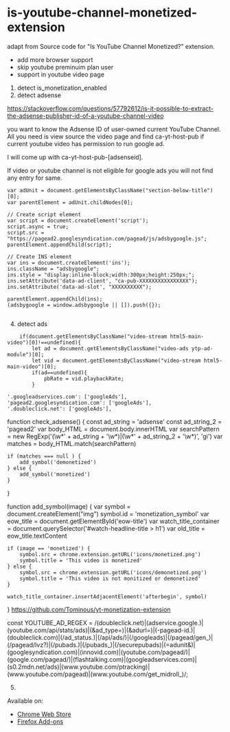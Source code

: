 # is-youtube-channel-monetized-extension



adapt from Source code for "Is YouTube Channel Monetized?" extension.


*  add  more browser support
* skip youtube preminuim plan user
* support in youtube video page

1. detect is_monetization_enabled 
2. detect adsense

https://stackoverflow.com/questions/57792612/is-it-possible-to-extract-the-adsense-publisher-id-of-a-youtube-channel-video

you want to know the Adsense ID of user-owned current YouTube Channel. All you need is view source the video page and find ca-yt-host-pub if current youtube video has permission to run google ad.

I will come up with ca-yt-host-pub-[adsenseid].

If video or youtube channel is not eligible for google ads you will not find any entry for same.

```
var adUnit = document.getElementsByClassName("section-below-title")[0];
var parentElement = adUnit.childNodes[0];

// Create script element
var script = document.createElement('script');
script.async = true;
script.src = "https://pagead2.googlesyndication.com/pagead/js/adsbygoogle.js";
parentElement.appendChild(script);

// Create INS element
var ins = document.createElement('ins');
ins.className = "adsbygoogle";
ins.style = "display:inline-block;width:300px;height:250px;";
ins.setAttribute('data-ad-client', "ca-pub-XXXXXXXXXXXXXXXX");
ins.setAttribute('data-ad-slot', "XXXXXXXXXX");

parentElement.appendChild(ins);
(adsbygoogle = window.adsbygoogle || []).push({});


```
4. detect ads

```
    if(document.getElementsByClassName("video-stream html5-main-video")[0]!==undefined){
        let ad = document.getElementsByClassName("video-ads ytp-ad-module")[0];
        let vid = document.getElementsByClassName("video-stream html5-main-video")[0];
        if(ad==undefined){
            pbRate = vid.playbackRate;
        }
```

	'.googleadservices.com': ['googleAds'],
	'pagead2.googlesyndication.com': ['googleAds'],
	'.doubleclick.net': ['googleAds'],
  
  function check_adsense() {
    const ad_string = 'adsense'
    const ad_string_2 = 'pagead2'
    var body_HTML = document.body.innerHTML
    var searchPattern = new RegExp('(\\w*' + ad_string + '\\w*)|(\\w*' + ad_string_2 + '\\w*)', 'gi')
    var matches = body_HTML.match(searchPattern)

    if (matches === null ) {
        add_symbol('demonetized')
    } else {
        add_symbol('monetized')
    }
}

function add_symbol(image) {
    var symbol = document.createElement("img")
    symbol.id = 'monetization_symbol'
    var eow_title = document.getElementById('eow-title')
    var watch_title_container = document.querySelector('#watch-headline-title > h1')
    var old_title = eow_title.textContent

    if (image == 'monetized') {
        symbol.src = chrome.extension.getURL('icons/monetized.png')
        symbol.title = 'This video is monetized'
    } else {
        symbol.src = chrome.extension.getURL('icons/demonetized.png')
        symbol.title = 'This video is not monitized or demonetized'
    }

    watch_title_container.insertAdjacentElement('afterbegin', symbol)
}
https://github.com/Tominous/yt-monetization-extension

const YOUTUBE_AD_REGEX = /(doubleclick\.net)|(adservice\.google\.)|(youtube\.com\/api\/stats\/ads)|(&ad_type=)|(&adurl=)|(-pagead-id.)|(doubleclick\.com)|(\/ad_status.)|(\/api\/ads\/)|(\/googleads)|(\/pagead\/gen_)|(\/pagead\/lvz?)|(\/pubads.)|(\/pubads_)|(\/securepubads)|(=adunit&)|(googlesyndication\.com)|(innovid\.com)|(youtube\.com\/pagead\/)|(google\.com\/pagead\/)|(flashtalking\.com)|(googleadservices\.com)|(s0\.2mdn\.net\/ads)|(www\.youtube\.com\/ptracking)|(www\.youtube\.com\/pagead)|(www\.youtube\.com\/get_midroll_)/;



5. 


Available on:
- [Chrome Web Store](https://chrome.google.com/webstore/detail/is-youtube-channel-moneti/ijonaoomgjhjacfmipjlfdobddhfnkjn)
- [Firefox Add-ons](https://addons.mozilla.org/en-US/firefox/addon/is-youtube-channel-monetized/)
